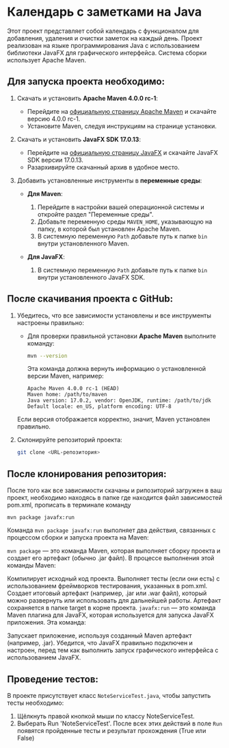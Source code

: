 # Календарь с заметками на Java

Этот проект представляет собой календарь с функционалом для добавления, удаления и очистки заметок на каждый день. Проект реализован на языке программирования Java с использованием библиотеки JavaFX для графического интерфейса. Система сборки использует Apache Maven.

## Для запуска проекта необходимо:

1. Скачать и установить **Apache Maven 4.0.0 rc-1**:
    - Перейдите на [официальную страницу Apache Maven](https://maven.apache.org/download.cgi) и скачайте версию 4.0.0 rc-1.
    - Установите Maven, следуя инструкциям на странице установки.

2. Скачать и установить **JavaFX SDK 17.0.13**:
    - Перейдите на [официальную страницу JavaFX](https://openjfx.io/) и скачайте JavaFX SDK версии 17.0.13.
    - Разархивируйте скачанный архив в удобное место.

3. Добавить установленные инструменты в **переменные среды**:
    - **Для Maven**:
        1. Перейдите в настройки вашей операционной системы и откройте раздел "Переменные среды".
        2. Добавьте переменную среды `MAVEN_HOME`, указывающую на папку, в которой был установлен Apache Maven.
        3. В системную переменную `Path` добавьте путь к папке `bin` внутри установленного Maven.

    - **Для JavaFX**:
      1. В системную переменную `Path` добавьте путь к папке `bin` внутри установленного JavaFX SDK.

## После скачивания проекта с GitHub:

1. Убедитесь, что все зависимости установлены и все инструменты настроены правильно:
    - Для проверки правильной установки **Apache Maven** выполните команду:

      ```bash
      mvn --version
      ```

      Эта команда должна вернуть информацию о установленной версии Maven, например:

      ```
      Apache Maven 4.0.0 rc-1 (HEAD)
      Maven home: /path/to/maven
      Java version: 17.0.2, vendor: OpenJDK, runtime: /path/to/jdk
      Default locale: en_US, platform encoding: UTF-8
      ```

   Если версия отображается корректно, значит, Maven установлен правильно.

2. Склонируйте репозиторий проекта:

   ```bash
   git clone <URL-репозитория>

## После клонирования репозитория:

После того как все зависимости скачаны 
и рипозиторий загружен в ваш проект, необходимо находясь в папке где 
находится файл зависимостей pom.xml, прописать в терминале команду 
```
mvn package javafx:run
``` 
Команда ```mvn package javafx:run``` выполняет два действия, связанных с процессом сборки и запуска проекта на Maven:

```mvn package``` — это команда Maven, которая выполняет сборку проекта и создает его артефакт (обычно .jar файл). В процессе выполнения этой команды Maven:

Компилирует исходный код проекта.
Выполняет тесты (если они есть) с использованием фреймворков тестирования, указанных в pom.xml.
Создает итоговый артефакт (например, .jar или .war файл), который можно развернуть или использовать для дальнейшей работы. Артефакт сохраняется в папке target в корне проекта.
```javafx:run``` — это команда Maven плагина для JavaFX, которая используется для запуска JavaFX приложения. Эта команда:

Запускает приложение, используя созданный Maven артефакт (например, .jar).
Убедится, что JavaFX правильно подключен и настроен, перед тем как выполнить запуск графического интерфейса с использованием JavaFX.

## Проведение тестов:

В проекте присутствует класс ```NoteServiceTest.java```, чтобы запустить тесты необходимо:
1. Щёлкнуть правой кнопкой мыши по классу NoteServiceTest.
2. Выберать Run 'NoteServiceTest'.
После всех этих действий в поле ```Run``` появятся пройденные тесты и результат прохождения (True или False)

